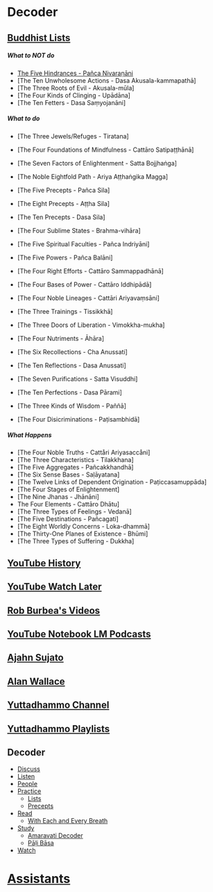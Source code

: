 # Decoder
## [Buddhist Lists](https://sukhavaho.github.io/dhamma/buddhist-lists)
##### What to NOT do
- [The Five Hindrances - Pañca Nivaraṇāni](https://sukhavaho.github.io/dhamma/buddhist-lists#the-five-hindrances-pañca-nīvaraṇāni)
- [The Ten Unwholesome Actions - Dasa Akusala-kammapathā]
- [The Three Roots of Evil - Akusala-mūla]
- [The Four Kinds of Clinging - Upādāna]
- [The Ten Fetters - Dasa Saṃyojanāni]

 
##### What to do
- [The Three Jewels/Refuges - Tiratana]
- [The Four Foundations of Mindfulness - Cattāro Satipaṭṭhānā]
- [The Seven Factors of Enlightenment - Satta Bojjhaṅga]
- [The Noble Eightfold Path - Ariya Aṭṭhaṅgika Magga]
- [The Five Precepts - Pañca Sila]
- [The Eight Precepts - Aṭṭha Sila]
- [The Ten Precepts - Dasa Sila]

- [The Four Sublime States - Brahma-vihāra]
- [The Five Spiritual Faculties - Pañca Indriyāni]
- [The Five Powers - Pañca Balāni]
- [The Four Right Efforts - Cattāro Sammappadhānā]
- [The Four Bases of Power - Cattāro Iddhipādā]
- [The Four Noble Lineages - Cattāri Ariyavaṃsāni]
- [The Three Trainings - Tissikkhā]
- [The Three Doors of Liberation - Vimokkha-mukha]
- [The Four Nutriments - Āhāra]
- [The Six Recollections - Cha Anussati]
- [The Ten Reflections - Dasa Anussati]
- [The Seven Purifications - Satta Visuddhi]
- [The Ten Perfections - Dasa Pārami]
- [The Three Kinds of Wisdom - Paññā]
- [The Four Disicriminations - Paṭisambhidā]


##### What Happens
- [The Four Noble Truths - Cattåri Ariyasaccåni]
- [The Three Characteristics - Tilakkhana]
- [The Five Aggregates - Pañcakkhandhā]
- [The Six Sense Bases - Saḷāyatana]
- [The Twelve Links of Dependent Origination - Paṭiccasamuppāda]
- [The Four Stages of Enlightenment]
- [The Nine Jhanas - Jhānāni]
- The Four Elements - Cattāro Dhātu]
- [The Three Types of Feelings - Vedanā]
- [The Five Destinations - Pañcagati]
- [The Eight Worldly Concerns - Loka-dhammā]
- [The Thirty-One Planes of Existence - Bhūmi]
- [The Three Types of Suffering - Dukkha]


## [YouTube History](https://www.youtube.com/feed/history)
## [YouTube Watch Later](https://www.youtube.com/playlist?list=WL)
## [Rob Burbea's Videos](https://sukhavaho.github.io/burbea/burbeavideos)
## [YouTube Notebook LM Podcasts](https://www.youtube.com/playlist?list=PLk74A6Qy7X1SPo-HvvGvmD0pquoB27FDk)
## [Ajahn Sujato](https://www.youtube.com/playlist?list=PLuD1xfDfsh6y56X4XfKxT2iOCRmgb-7nQ)
## [Alan Wallace](https://www.youtube.com/playlist?list=PLk74A6Qy7X1T9W252kf_wJscgl8BvQDD9)
## [Yuttadhammo Channel](https://www.youtube.com/@yuttadhammo)
## [Yuttadhammo Playlists](https://www.youtube.com/@yuttadhammo/playlists)

## Decoder
- [Discuss](https://sukhavaho.github.io/discuss)
- [Listen](https://sukhavaho.github.io/listen)
- [People](https://sukhavaho.github.io/people/people)
- [Practice](https://sukhavaho.github.io/practice)
    - [Lists](https://sukhavaho.github.io/dhamma/buddhist-lists)
    - [Precepts](https://sukhavaho.github.io/dhamma/precepts)
- [Read](https://sukhavaho.github.io/read)
    - [With Each and Every Breath](https://www.dhammatalks.org/books/WithEachAndEveryBreath/Contents.html)
- [Study](https://sukhavaho.github.io/study)
    - [Amaravati Decoder](https://sukhavaho.github.io/sutta/amaravatidecoder)
    - [Pāḷi Bāsa](https://sukhavaho.github.io/languages/pali)
- [Watch](https://sukhavaho.github.io/watch)

# [Assistants](https://sukhavaho.github.io/assistants)
